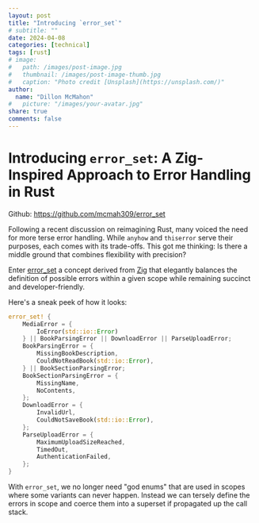 ```yaml
---
layout: post
title: "Introducing `error_set`"
# subtitle: ""
date: 2024-04-08
categories: [technical]
tags: [rust]
# image:
#   path: /images/post-image.jpg
#   thumbnail: /images/post-image-thumb.jpg
#   caption: "Photo credit [Unsplash](https://unsplash.com/)"
author:
  name: "Dillon McMahon"
#   picture: "/images/your-avatar.jpg"
share: true
comments: false
---
```


# Introducing `error_set`: A Zig-Inspired Approach to Error Handling in Rust

Github: <https://github.com/mcmah309/error_set>

Following a recent discussion on reimagining Rust, many voiced the need for more terse error handling. While `anyhow` and `thiserror` serve their purposes, each comes with its trade-offs. This got me thinking: Is there a middle ground that combines flexibility with precision? 

Enter [error_set](https://github.com/mcmah309/error_set) a concept derived from [Zig](https://ziglang.org/documentation/master/#Error-Set-Type) that elegantly balances the definition of possible errors within a given scope while remaining succinct and developer-friendly.

Here's a sneak peek of how it looks:
```rust
error_set! {
    MediaError = {
        IoError(std::io::Error)
    } || BookParsingError || DownloadError || ParseUploadError;
    BookParsingError = {
        MissingBookDescription,
        CouldNotReadBook(std::io::Error),
    } || BookSectionParsingError;
    BookSectionParsingError = {
        MissingName,
        NoContents,
    };
    DownloadError = {
        InvalidUrl,
        CouldNotSaveBook(std::io::Error),
    };
    ParseUploadError = {
        MaximumUploadSizeReached,
        TimedOut,
        AuthenticationFailed,
    };
}
```

With `error_set`, we no longer need "god enums" that are used in scopes where some variants can never happen. Instead we can tersely define the errors in scope and coerce them into a superset if propagated up the call stack.